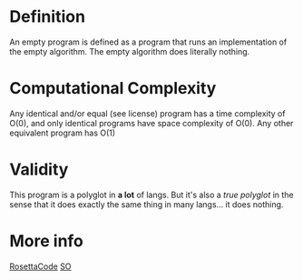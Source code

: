 # Definition
An empty program is defined as a program that runs an implementation of the empty algorithm. The empty algorithm does literally nothing.

# Computational Complexity
Any identical and/or equal (see license) program has a time complexity of O(0), and only identical programs have space complexity of O(0). Any other equivalent program has O(1)

# Validity
This program is a polyglot in **a lot** of langs. But it's also a *true polyglot* in the sense that it does exactly the same thing in many langs... it does nothing.

# More info
[RosettaCode](https://www.rosettacode.org/wiki/Empty_program)
[SO](https://stackoverflow.com/questions/3209139/is-the-time-complexity-of-the-empty-algorithm-o0)

